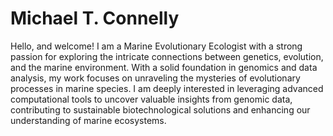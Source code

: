# Michael T. Connelly

Hello, and welcome! I am a Marine Evolutionary Ecologist with a strong passion for exploring the intricate connections between genetics, evolution, and the marine environment. With a solid foundation in genomics and data analysis, my work focuses on unraveling the mysteries of evolutionary processes in marine species. I am deeply interested in leveraging advanced computational tools to uncover valuable insights from genomic data, contributing to sustainable biotechnological solutions and enhancing our understanding of marine ecosystems.
